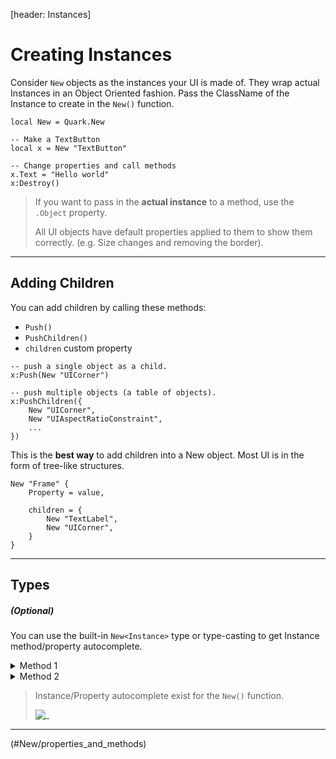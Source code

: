 [header: Instances]

# Creating Instances

Consider `New` objects as the instances your UI is made of.
They wrap actual Instances in an Object Oriented fashion.
Pass the ClassName of the Instance to create in the `New()` function.

```luau
local New = Quark.New

-- Make a TextButton
local x = New "TextButton"

-- Change properties and call methods
x.Text = "Hello world"
x:Destroy()
```

> If you want to pass in the **actual instance** to a method, use the `.Object` property.
>
> <note>
>
> All UI objects have default properties applied to them to show them correctly. (e.g. Size changes and removing the border).
> </note>

---

## Adding Children

You can add children by calling these methods:

- `Push()`
- `PushChildren()`
- `children` custom property

```luau
-- push a single object as a child.
x:Push(New "UICorner")

-- push multiple objects (a table of objects).
x:PushChildren({
	New "UICorner",
	New "UIAspectRatioConstraint",
	...
})
```

This is the **best way** to add children into a New object. Most UI is in the form of tree-like structures.

```luau
New "Frame" {
	Property = value,

	children = {
		New "TextLabel",
		New "UICorner",
	}
}
```

---

## Types

##### (Optional)

You can use the built-in `New<Instance>` type or type-casting to get Instance method/property autocomplete.

<details>
<summary> Method 1 </summary>

```luau
-- Load the type from the Quark Module
type New<T> = Quark.New<T>

local x: New<Frame> = New "Frame" {
	...
}
```

</details>

<details>
<summary> Method 2 </summary>

Cast the type of the name:

```luau
--! NOT RECOMMENDED, MAY NOT WORK.
-- (Editor may warn you about type casting.)
local x = New ("Frame" :: Frame) {
	...
}
```

</details>

> <note>
>
> Instance/Property autocomplete exist for the `New()` function.
>
> ![_](assets/screenshots/PropertyAutocomplete.png)
> </note>

---

<!NextPage|Properties and Methods>(#New/properties_and_methods)
